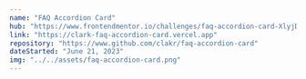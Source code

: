 ```yaml
---
name: "FAQ Accordion Card"
hub: "https://www.frontendmentor.io/challenges/faq-accordion-card-XlyjD0Oam/hub"
link: "https://clark-faq-accordion-card.vercel.app"
repository: "https://www.github.com/clakr/faq-accordion-card"
dateStarted: "June 21, 2023"
img: "../../assets/faq-accordion-card.png"
---
```

